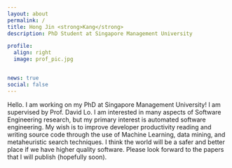 ```yaml
---
layout: about
permalink: /
title: Hong Jin <strong>Kang</strong> 
description: PhD Student at Singapore Management University

profile:
  align: right
  image: prof_pic.jpg


news: true
social: false
---
```



Hello. I am working on my PhD at Singapore Management University! 
I am supervised by Prof. David Lo. 
I am interested in many aspects of Software Engineering research, but 
my primary interest is automated software engineering. 
My wish is to improve developer productivity reading and writing source code through the use of Machine Learning, data mining, and metaheuristic search techniques. 
I think the world will be a safer and better place if we have higher quality software.
Please look forward to the papers that I will publish (hopefully soon).

